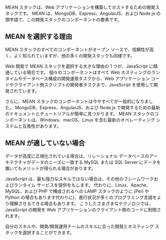 MEAN スタックは、Web アプリケーションを構築してホストするための開発スタックです。 MEAN は、MongoDB、Express、AngularJS、および Node.js の頭字語で、この開発スタックのコンポーネントの要素です。

## <a name="why-would-i-pick-mean"></a>MEAN を選択する理由

MEAN スタックのすべてのコンポーネントがオープン ソースで、信頼性が高く、よく知られていますが、他の多くの開発スタックも同様です。 

Web 開発で MEAN スタックを選択する大きな理由の 1 つが、JavaScript に精通している場合です。 個々のコンポーネントはすべて Web ホスティングのランタイムやデータベース構成の開発運用タスクから、Web アプリケーション コードやクライアント側スクリプトの開発者タスクまで、JavaScript を使用して開発されています。

さらに、MEAN スタックのコンポーネントは今やすべてが一般的になりました。 MongoDB、Express、AngularJS、および Node.js で開発するための最新のドキュメントとチュートリアルが簡単に見つかります。 MEAN スタックのコンポーネントは、Windows、macOS、Linux を含む最新のオペレーティング システムと互換性があります。

## <a name="why-might-mean-not-be-right-for-me"></a>MEAN が適していない場合

データが高度に正規化されている場合は、リレーショナル データベースのアーキテクチャがデータのニーズに一致する MySQL または SQL Server にデータを置いてもメリットが得られる場合があります。

JavaScript は、最も強力なスキルではない場合は、その他のフレームワークおよびランタイム サービスを提供をもします。 代わりに、Linux、Apache、MySQL、および PHP で構成されるへの LAMP スタックのように (Perl や Python の場合もあります代わりに)、進行状況が多くのプログラミング言語をより理解させるできる場合もあります。 こうしたさまざまなテクノロジでは、JavaScript の開発を Web アプリケーションのクライアント側のコードに制限されます。

自分のスキルや、開発/開発運用チームのスキルに合った開発とホスティング スタックを選択することができます。